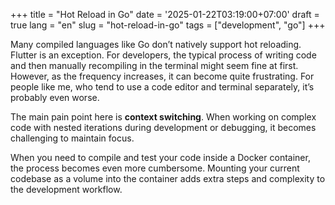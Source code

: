 +++
title = "Hot Reload in Go"
date = '2025-01-22T03:19:00+07:00'
draft = true
lang = "en"
slug = "hot-reload-in-go"
tags = ["development", "go"]
+++

Many compiled languages like Go don’t natively support hot reloading. Flutter is an exception. For developers, the typical process of writing code and then manually recompiling in the terminal might seem fine at first. However, as the frequency increases, it can become quite frustrating. For people like me, who tend to use a code editor and terminal separately, it’s probably even worse.

The main pain point here is **context switching**. When working on complex code with nested iterations during development or debugging, it becomes challenging to maintain focus.

When you need to compile and test your code inside a Docker container, the process becomes even more cumbersome. Mounting your current codebase as a volume into the container adds extra steps and complexity to the development workflow.
